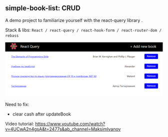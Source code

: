 ## simple-book-list: CRUD

A demo project to familiarize yourself with the react-query library .

Stack & libs: `React / react-query / react-hook-form / react-router-dom / rebass`

![Screenshot](example.png)

Need to fix: 
- clear cash after updateBook

Video tutorial: https://www.youtube.com/watch?v=4UCwA2n4gsA&t=2477s&ab_channel=MaksimIvanov
